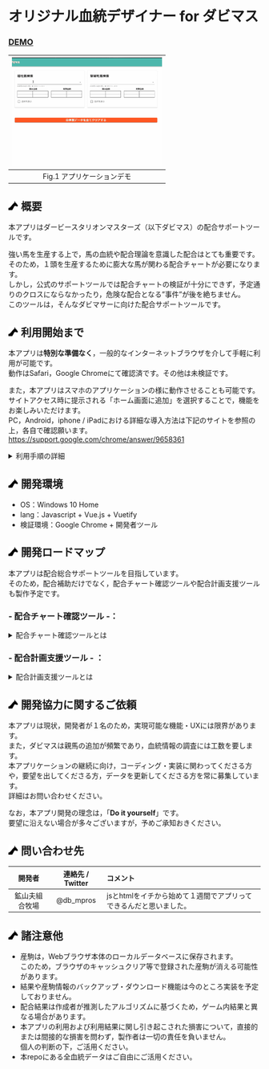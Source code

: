 # オリジナル血統デザイナー for ダビマス
### <b><U>DEMO</U></b>

|<img src="assets/Demo.gif" width=300px>| 
|:--:| 
| Fig.1 アプリケーションデモ |

## <img src="assets/uma.png" width=20px> 概要
本アプリはダービースタリオンマスターズ（以下ダビマス）の配合サポートツールです。


強い馬を生産する上で，馬の血統や配合理論を意識した配合はとても重要です。<br>
そのため，１頭を生産するために膨大な馬が関わる配合チャートが必要になります。<br>
しかし，公式のサポートツールでは配合チャートの検証が十分にできず，予定通りのクロスにならなかったり，危険な配合となる”事件”が後を絶ちません。<br>
このツールは，そんなダビマサーに向けた配合サポートツールです。<br>


## <img src="assets/uma.png" width=20px> 利用開始まで
本アプリは<b>特別な準備なく</b>，一般的なインターネットブラウザを介して手軽に利用が可能です。<br>
動作はSafari，Google Chromeにて確認済です。その他は未検証です。<br>

また，本アプリはスマホのアプリケーションの様に動作させることも可能です。<br>
サイトアクセス時に提示される「ホーム画面に追加」を選択することで，機能をお楽しみいただけます。<br>
PC，Android，iphone / iPadにおける詳細な導入方法は下記のサイトを参照の上，各自で確認願います。<br>
https://support.google.com/chrome/answer/9658361

<details><summary> 利用手順の詳細 </summary>


## <img src="assets/uma.png" width=20px> 利用方法
本アプリの画面をFig.2に示します。<br>
このうち，③ 産駒確認フィールド，④産駒登録フィールドは初期状態では描画されていません。<br>
| <img src="assets/field.png" width=256px alt="配合ツール">| 
|:--:| 
| Fig.2 操作画面 |

### -手順-
1. 馬名選択フィールドに，配合したい両親の名前を入力し選択
2. 両親が選択された場合，産駒確認フィールド，産駒登録フィールドが自動で描画
3. 産駒確認フィールドにて，配合理論（完璧な配合，面白い配合等）やクロス，血統等を確認
4. 産駒を親馬とする場合，産駒登録フィールド「産駒名入力」に名前を入力
5. "★ (産駒名)が正常に登録されました"と表示されれば，登録完了
6. 産駒を削除する場合，「自家製データをすべてクリアする」を選択

</details>


## <img src="assets/uma.png" width=20px> 開発環境
* OS：Windows 10 Home
* lang：Javascript + Vue.js + Vuetify
* 検証環境：Google Chrome + 開発者ツール


## <img src="assets/uma.png" width=20px> 開発ロードマップ
本アプリは配合総合サポートツールを目指しています。<br>
そのため，配合補助だけでなく，配合チャート確認ツールや配合計画支援ツールも製作予定です。<br>



### - <b>配合チャート確認ツール</b> -：

<details><summary>配合チャート確認ツールとは</summary>
ゲーム内の配合掲示板のように「どの馬を，いつ掛け合わせるか」が一目で分かるツールです。<br>
現在開発は未着手ですが，クロス間違いや危険な配合予防には「配合シミュレータ」と「配合チャート確認ツール」が一体となることが重要だと考えており，今後の実装を予定しています。<br>
  
| <img src="assets/RoughSketch01.png" width=256px alt="配合ツール">| 
|:--:| 
| Fig.3 配合チャート確認ツールのラフスケッチ |
  
</details>


### - <b>配合計画支援ツール</b> - ：
<details><summary>配合計画支援ツールとは</summary>
配合チャートに基づき「どの馬を，どのタイミングで」生産するかを決定する配合計画を支援するツールです。

今までは，配合チャート作成→実行のギャップに潜む問題を解決するアプリケーションを紹介しました。<br>
一方で，特に，種側を薄める操作を伴う配合における問題はもう１つ存在します。<br>
<B>種側の作成タイミングをいつにするか</B>，です。

配合チャートを確認しつつ，牝馬と並行して牡馬を育てる作業は非常な苦労を伴い，この結果として<b>配合のし忘れ</b>をしてしまい，決して安くはない種ポイントをドブに捨てざるを得なかった人は少なくないと思います。<br>
このような問題に対し，牡馬の育成見積もり期間，牝馬の生産期間に基づき配合の投入順序を決めるサポートアプリケーションの開発を計画しています。<br></details>

## <img src="assets/uma.png" width=20px> 開発協力に関するご依頼
本アプリは現状，開発者が１名のため，実現可能な機能・UXには限界があります。<br>
また，ダビマスは親馬の追加が頻繁であり，血統情報の調査には工数を要します。<br>
本アプリケーションの継続に向け，コーディング・実装に関わってくださる方や，要望を出してくださる方，データを更新してくださる方を常に募集しています。<br>詳細はお問い合わせください。

なお，本アプリ開発の理念は，「<b>Do it yourself</b>」です。<br>
要望に沿えない場合が多々ございますが，予めご承知おきください。

## <img src="assets/uma.png" width=20px> 問い合わせ先
|  開発者  |  連絡先 / Twitter  |  コメント  |
| :----: | :----: | :---- |
|  鉱山夫組合牧場  |  @db_mpros  |  jsとhtmlをイチから始めて１週間でアプリってできるんだと思いました。  |

## <img src="assets/uma.png" width=20px> 諸注意他

* 産駒は，Webブラウザ本体のローカルデータベースに保存されます。<br>このため，ブラウザのキャッシュクリア等で登録された産駒が消える可能性があります。
* 結果や産駒情報のバックアップ・ダウンロード機能は今のところ実装を予定しておりません。
* 配合結果は作成者が推測したアルゴリズムに基づくため，ゲーム内結果と異なる場合があります。
* 本アプリの利用および利用結果に関し引き起こされた損害について，直接的または間接的な損害を問わず，製作者は一切の責任を負いません。<br>個人の判断の下，ご活用ください。
* 本repoにある全血統データはご自由にご活用ください。
